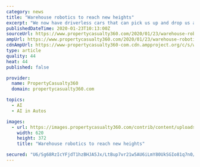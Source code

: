 ```yaml
---
category: news
title: "Warehouse robotics to reach new heights"
excerpt: "We now have driverless cars that can pick us up and drop us at our destination ... The biggest challenge is the lack of awareness and a clear strategy and the dearth of data needed for main artificial intelligence (AI) and machine learning technology to work at their full potential. Systems that use AI need accurate data, or they could run ..."
publishedDateTime: 2020-01-23T10:13:00Z
sourceUrl: https://www.propertycasualty360.com/2020/01/23/warehouse-robotics-to-reach-new-heights/
ampUrl: https://www.propertycasualty360.com/2020/01/23/warehouse-robotics-to-reach-new-heights/?amp=1
cdnAmpUrl: https://www-propertycasualty360-com.cdn.ampproject.org/c/s/www.propertycasualty360.com/2020/01/23/warehouse-robotics-to-reach-new-heights/?amp=1
type: article
quality: 44
heat: 44
published: false

provider:
  name: PropertyCasualty360
  domain: propertycasualty360.com

topics:
  - AI
  - AI in Autos

images:
  - url: https://images.propertycasualty360.com/contrib/content/uploads/sites/414/2020/01/Warehouse-Robotics-Allied-Market-Research.jpg
    width: 620
    height: 372
    title: "Warehouse robotics to reach new heights"

secured: "U6/Sg68RzIcYFjdT1hzBHJA5Jx/LtBup7vr21w5AU6iLmY80UkSGIo81q7n0/rPRQ9Wx6ZZzo0Hf6dQEWbcAWVX8S1mqM9bLaecQxTN0/6ga9fSlcOf3wRL9pgFdexQpMzRHfRtmjtNZ7qlDyAFvLLpk87ZXIwfUNqjaLuu6EpR1iHZY9y316XqQynEqhVRCHUr8eVsZ7xBGH6jIwieMf0bQS35sPCkriBTr9AXLeGbGkLHYw3njjShqowMkk5BhgaaQaL4W7b/pR5I05ZEOKB+PEy3Eu+ngCdce3j2jWIaN8KPolUKTPtmx96vxp5cR;k0Ys/NsTKxlNx+6OQ6+0LA=="
---
```


